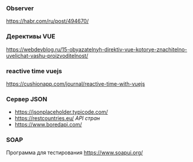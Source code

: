 ### Observer
https://habr.com/ru/post/494670/
### Дерективы VUE
https://webdevblog.ru/15-obyazatelnyh-direktiv-vue-kotorye-znachitelno-uvelichat-vashu-proizvoditelnost/
### reactive time vuejs
https://cushionapp.com/journal/reactive-time-with-vuejs
### Сервер JSON
* https://jsonplaceholder.typicode.com/
* https://restcountries.eu/ *API стран*
* https://www.boredapi.com/
### SOAP
Программа для тестирования https://www.soapui.org/
